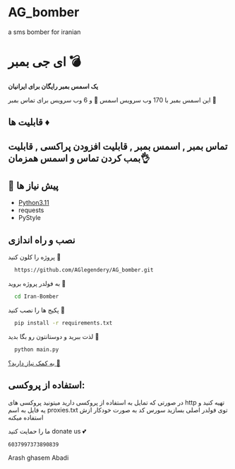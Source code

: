 # AG_bomber
a sms bomber for iranian 
# ای جی بمبر 💣
**یک اسمس بمبر رایگان برای ایرانیان**

این اسمس بمبر با 170 وب سرویس اسمس 💊
و 6 وب سرویس برای تماس بمبر 🙌
## قابلیت ها ♦
تماس بمبر , 
اسمس بمبر ,
قابلیت افزودن پراکسی ,
قابلیت بمب کردن تماس و اسمس همزمان👌
-  
## 📃 پیش نیاز ها
- [Python3.11](https://www.python.org/downloads/)
- requests
- PyStyle
## نصب و راه اندازی

پروژه را کلون کنید 🔗

```bash
  https://github.com/AGlegendery/AG_bomber.git
```

به فولدر پروژه بروید 📂

```bash
  cd Iran-Bomber
```

پکیج ها را نصب کنید 🔻

```bash
  pip install -r requirements.txt
```

لذت ببرید و دوستانتون رو بگا بدید 💖

```bash
  python main.py
```


 [به کمک نیاز دارید؟ 🤔](https://github.com/AGlegendery/AG_bomber/issues)
 
## استفاده از پروکسی: 
در صورتی که تمایل به استفاده از پروکسی دارید میتونید پروکسی های http تهیه کنید و یه فایل به اسم proxies.txt توی فولدر اصلی بسازید
سورس کد به صورت خودکار ازش استفاده میکنه

ما را حمایت کنید 
donate us 💕 
```bash
6037997373890839
```
Arash ghasem Abadi
